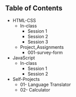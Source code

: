 ## Table of Contents

* HTML-CSS
	* In-class
		* Session 1
		* Session 2
		* Session 3
	* Project_Assignments
		* 001-survey-form
* JavaScript
	* In-class
		* Session 1
		* Session 2
* Self-Projects
	* 01- Language Translator
	* 02- Calculator